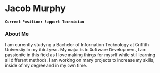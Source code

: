 # Jacob Murphy 

**`Current Position: Support Technician`**

### About Me
I am currently studying a Bachelor of Information Technology at Griffith University in my third year. My major is in Software Development, I am passionite in this field as I love making things for myself while still learning all different methods.
I am working on many projects to increase my skills, inside of my degree and in my own time.

#
